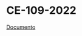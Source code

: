 # CE-109-2022

[Documento](https://raw.githubusercontent.com/aseic/assets/master/cambio_plan/docs/ce_109_2022/ce_109_2022.pdf)
